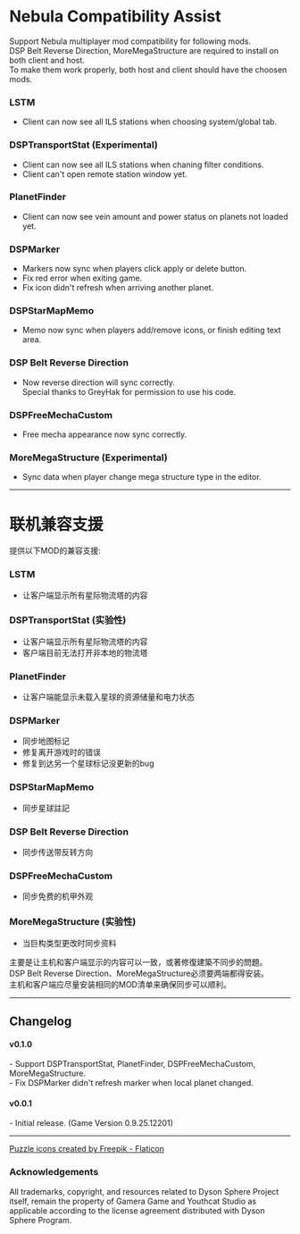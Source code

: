# Nebula Compatibility Assist

Support Nebula multiplayer mod compatibility for following mods.  
DSP Belt Reverse Direction, MoreMegaStructure are required to install on both client and host.  
To make them work properly, both host and client should have the choosen mods.  

### LSTM
- Client can now see all ILS stations when choosing system/global tab.  

### DSPTransportStat (Experimental)
- Client can now see all ILS stations when chaning filter conditions.  
- Client can't open remote station window yet.  

### PlanetFinder
- Client can now see vein amount and power status on planets not loaded yet.  

### DSPMarker
- Markers now sync when players click apply or delete button.  
- Fix red error when exiting game.  
- Fix icon didn't refresh when arriving another planet.  

### DSPStarMapMemo
- Memo now sync when players add/remove icons, or finish editing text area.  

### DSP Belt Reverse Direction
- Now reverse direction will sync correctly.  
  Special thanks to GreyHak for permission to use his code.  

### DSPFreeMechaCustom
- Free mecha appearance now sync correctly.  

### MoreMegaStructure (Experimental)
- Sync data when player change mega structure type in the editor.

----

# 联机兼容支援

提供以下MOD的兼容支援: 

### LSTM
- 让客户端显示所有星际物流塔的内容  

### DSPTransportStat (实验性)
- 让客户端显示所有星际物流塔的内容  
- 客户端目前无法打开非本地的物流塔  

### PlanetFinder
- 让客户端能显示未载入星球的资源储量和电力状态  

### DSPMarker
- 同步地图标记  
- 修复离开游戏时的错误  
- 修复到达另一个星球标记没更新的bug  

### DSPStarMapMemo
- 同步星球註記  

### DSP Belt Reverse Direction
- 同步传送带反转方向
  
### DSPFreeMechaCustom
- 同步免费的机甲外观  

### MoreMegaStructure (实验性)
- 当巨构类型更改时同步资料  

主要是让主机和客户端显示的内容可以一致，或著修復建築不同步的問題。  
DSP Belt Reverse Direction、MoreMegaStructure必须要两端都得安装。  
主机和客户端应尽量安装相同的MOD清单来确保同步可以顺利。  

----

## Changelog

#### v0.1.0
\- Support DSPTransportStat, PlanetFinder, DSPFreeMechaCustom, MoreMegaStructure.  
\- Fix DSPMarker didn't refresh marker when local planet changed.  

#### v0.0.1  
\- Initial release. (Game Version 0.9.25.12201)

----

<a href="https://www.flaticon.com/free-icons/puzzle" title="puzzle icons">Puzzle icons created by Freepik - Flaticon</a>

### Acknowledgements
All trademarks, copyright, and resources related to Dyson Sphere Project itself, remain the property of Gamera Game and Youthcat Studio as applicable according to the license agreement distributed with Dyson Sphere Program.  